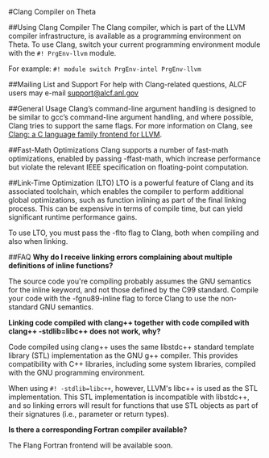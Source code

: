 #Clang Compiler on Theta

##Using Clang Compiler
The Clang compiler, which is part of the LLVM compiler infrastructure, is available as a programming environment on Theta. To use Clang, switch your current programming environment module with the `#! PrgEnv-llvm` module. 

For example:
`#! module switch PrgEnv-intel PrgEnv-llvm`

##Mailing List and Support
For help with Clang-related questions, ALCF users may e-mail [support@alcf.anl.gov](mailto:support@alcf.anl.gov)

##General Usage
Clang’s command-line argument handling is designed to be similar to gcc’s command-line argument handling, and where possible, Clang tries to support the same flags. For more information on Clang, see [Clang: a C language family frontend for LLVM](http://clang.llvm.org/).

##Fast-Math Optimizations
Clang supports a number of fast-math optimizations, enabled by passing -ffast-math, which increase performance but violate the relevant IEEE specification on floating-point computation.

##Link-Time Optimization (LTO)
LTO is a powerful feature of Clang and its associated toolchain, which enables the compiler to perform additional global optimizations, such as function inlining as part of the final linking process. This can be expensive in terms of compile time, but can yield significant runtime performance gains.

To use LTO, you must pass the -flto flag to Clang, both when compiling and also when linking.

##FAQ
**Why do I receive linking errors complaining about multiple definitions of inline functions?**

The source code you're compiling probably assumes the GNU semantics for the inline keyword, and not those defined by the C99 standard. Compile your code with the -fgnu89-inline flag to force Clang to use the non-standard GNU semantics.

**Linking code compiled with clang++ together with code compiled with clang++ -stdlib=libc++ does not work, why?**

Code compiled using clang++ uses the same libstdc++ standard template library (STL) implementation as the GNU g++ compiler. This provides compatibility with C++ libraries, including some system libraries, compiled with the GNU programming environment. 

When using `#! -stdlib=libc++`, however, LLVM's libc++ is used as the STL implementation. This STL implementation is incompatible with libstdc++, and so linking errors will result for functions that use STL objects as part of their signatures (i.e., parameter or return types).

**Is there a corresponding Fortran compiler available?**

The Flang Fortran frontend will be available soon.

